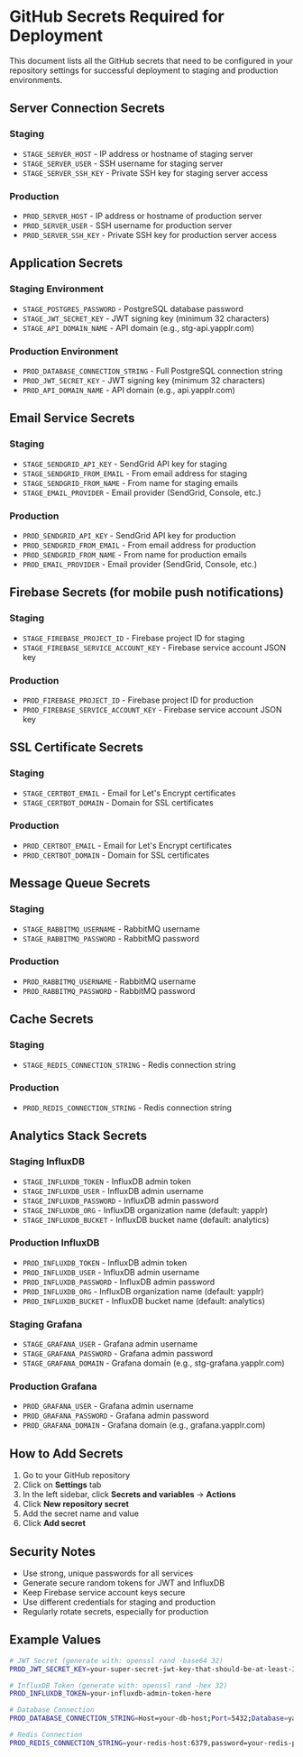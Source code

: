 # GitHub Secrets Required for Deployment

This document lists all the GitHub secrets that need to be configured in your repository settings for successful deployment to staging and production environments.

## Server Connection Secrets

### Staging
- `STAGE_SERVER_HOST` - IP address or hostname of staging server
- `STAGE_SERVER_USER` - SSH username for staging server
- `STAGE_SERVER_SSH_KEY` - Private SSH key for staging server access

### Production
- `PROD_SERVER_HOST` - IP address or hostname of production server
- `PROD_SERVER_USER` - SSH username for production server
- `PROD_SERVER_SSH_KEY` - Private SSH key for production server access

## Application Secrets

### Staging Environment
- `STAGE_POSTGRES_PASSWORD` - PostgreSQL database password
- `STAGE_JWT_SECRET_KEY` - JWT signing key (minimum 32 characters)
- `STAGE_API_DOMAIN_NAME` - API domain (e.g., stg-api.yapplr.com)

### Production Environment
- `PROD_DATABASE_CONNECTION_STRING` - Full PostgreSQL connection string
- `PROD_JWT_SECRET_KEY` - JWT signing key (minimum 32 characters)
- `PROD_API_DOMAIN_NAME` - API domain (e.g., api.yapplr.com)

## Email Service Secrets

### Staging
- `STAGE_SENDGRID_API_KEY` - SendGrid API key for staging
- `STAGE_SENDGRID_FROM_EMAIL` - From email address for staging
- `STAGE_SENDGRID_FROM_NAME` - From name for staging emails
- `STAGE_EMAIL_PROVIDER` - Email provider (SendGrid, Console, etc.)

### Production
- `PROD_SENDGRID_API_KEY` - SendGrid API key for production
- `PROD_SENDGRID_FROM_EMAIL` - From email address for production
- `PROD_SENDGRID_FROM_NAME` - From name for production emails
- `PROD_EMAIL_PROVIDER` - Email provider (SendGrid, Console, etc.)

## Firebase Secrets (for mobile push notifications)

### Staging
- `STAGE_FIREBASE_PROJECT_ID` - Firebase project ID for staging
- `STAGE_FIREBASE_SERVICE_ACCOUNT_KEY` - Firebase service account JSON key

### Production
- `PROD_FIREBASE_PROJECT_ID` - Firebase project ID for production
- `PROD_FIREBASE_SERVICE_ACCOUNT_KEY` - Firebase service account JSON key

## SSL Certificate Secrets

### Staging
- `STAGE_CERTBOT_EMAIL` - Email for Let's Encrypt certificates
- `STAGE_CERTBOT_DOMAIN` - Domain for SSL certificates

### Production
- `PROD_CERTBOT_EMAIL` - Email for Let's Encrypt certificates
- `PROD_CERTBOT_DOMAIN` - Domain for SSL certificates

## Message Queue Secrets

### Staging
- `STAGE_RABBITMQ_USERNAME` - RabbitMQ username
- `STAGE_RABBITMQ_PASSWORD` - RabbitMQ password

### Production
- `PROD_RABBITMQ_USERNAME` - RabbitMQ username
- `PROD_RABBITMQ_PASSWORD` - RabbitMQ password

## Cache Secrets

### Staging
- `STAGE_REDIS_CONNECTION_STRING` - Redis connection string

### Production
- `PROD_REDIS_CONNECTION_STRING` - Redis connection string

## Analytics Stack Secrets

### Staging InfluxDB
- `STAGE_INFLUXDB_TOKEN` - InfluxDB admin token
- `STAGE_INFLUXDB_USER` - InfluxDB admin username
- `STAGE_INFLUXDB_PASSWORD` - InfluxDB admin password
- `STAGE_INFLUXDB_ORG` - InfluxDB organization name (default: yapplr)
- `STAGE_INFLUXDB_BUCKET` - InfluxDB bucket name (default: analytics)

### Production InfluxDB
- `PROD_INFLUXDB_TOKEN` - InfluxDB admin token
- `PROD_INFLUXDB_USER` - InfluxDB admin username
- `PROD_INFLUXDB_PASSWORD` - InfluxDB admin password
- `PROD_INFLUXDB_ORG` - InfluxDB organization name (default: yapplr)
- `PROD_INFLUXDB_BUCKET` - InfluxDB bucket name (default: analytics)

### Staging Grafana
- `STAGE_GRAFANA_USER` - Grafana admin username
- `STAGE_GRAFANA_PASSWORD` - Grafana admin password
- `STAGE_GRAFANA_DOMAIN` - Grafana domain (e.g., stg-grafana.yapplr.com)

### Production Grafana
- `PROD_GRAFANA_USER` - Grafana admin username
- `PROD_GRAFANA_PASSWORD` - Grafana admin password
- `PROD_GRAFANA_DOMAIN` - Grafana domain (e.g., grafana.yapplr.com)

## How to Add Secrets

1. Go to your GitHub repository
2. Click on **Settings** tab
3. In the left sidebar, click **Secrets and variables** → **Actions**
4. Click **New repository secret**
5. Add the secret name and value
6. Click **Add secret**

## Security Notes

- Use strong, unique passwords for all services
- Generate secure random tokens for JWT and InfluxDB
- Keep Firebase service account keys secure
- Use different credentials for staging and production
- Regularly rotate secrets, especially for production

## Example Values

```bash
# JWT Secret (generate with: openssl rand -base64 32)
PROD_JWT_SECRET_KEY=your-super-secret-jwt-key-that-should-be-at-least-32-characters-long

# InfluxDB Token (generate with: openssl rand -hex 32)
PROD_INFLUXDB_TOKEN=your-influxdb-admin-token-here

# Database Connection
PROD_DATABASE_CONNECTION_STRING=Host=your-db-host;Port=5432;Database=yapplr_db;Username=yapplr;Password=your-secure-password

# Redis Connection
PROD_REDIS_CONNECTION_STRING=your-redis-host:6379,password=your-redis-password
```
